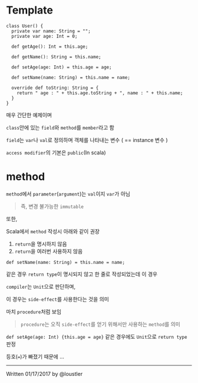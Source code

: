 # Template
```
class User() {
  private var name: String = "";
  private var age: Int = 0;

  def getAge(): Int = this.age;

  def getName(): String = this.name;

  def setAge(age: Int) = this.age = age;

  def setName(name: String) = this.name = name;

  override def toString: String = {
    return " age : " + this.age.toString + ", name : " + this.name;
  }
}
```

매우 간단한 예제이며 

`class`안에 있는 `field`와 `method`를 `member`라고 함 

`field`는 `var`나 `val`로 정의하며 객체를 나타내는 변수 ( == instance 변수 )

`access modifier`의 기본은 `public`(In scala)

# method

`method`에서 `parameter`(`argument`)는 `val`이지 `var`가 아님

> 즉, 변경 불가능한 `immutable`

또한,

Scala에서 `method` 작성시 아래와 같이 권장

1. `return`을 명시하지 않음
2. `return`을 여러번 사용하지 않음


`def setName(name: String) = this.name = name;`

같은 경우 `return type`이 명시되지 않고 한 줄로 작성되었는데 이 경우

`compiler`는 `Unit`으로 판단하며,

이 경우는 `side-effect`를 사용한다는 것을 의미

마치 `procedure`처럼 보임 

> `procedure`는 오직 `side-effect`를 얻기 위해서만 사용하는 `method`를 의미

`def setAge(age: Int) {this.age = age}` 같은 경우에도 `Unit`으로 `return type` 판정

등호(`=`)가 빠졌기 때문에 ...

-------------
Written 01/17/2017 by @loustler